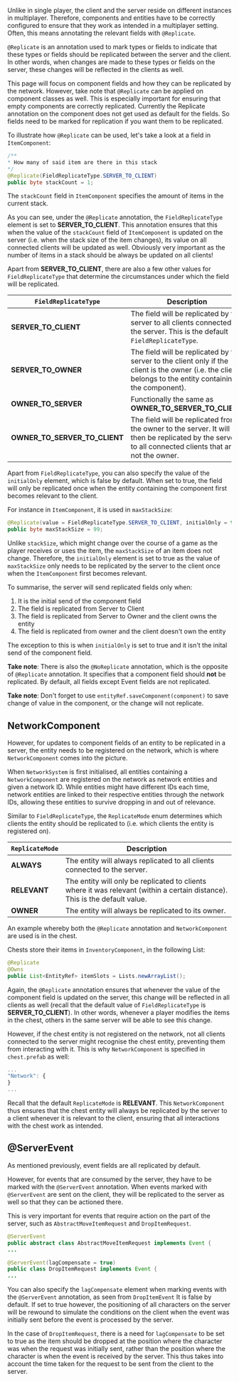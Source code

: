 Unlike in single player, the client and the server reside on different instances in multiplayer. Therefore, components and entities have to be correctly configured to ensure that they work as intended in a multiplayer setting. Often, this means annotating the relevant fields with `@Replicate`.

`@Replicate` is an annotation used to mark types or fields to indicate that these types or fields should be replicated between the server and the client. In other words, when changes are made to these types or fields on the server, these changes will be reflected in the clients as well.

This page will focus on component fields and how they can be replicated by the network. However, take note that `@Replicate` can be applied on component classes as well. This is especially important for ensuring that empty components are correctly replicated. Currently the Replicate annotation on the component does not get used as default for the fields. So fields need to be marked for replication if you want them to be replicated.

To illustrate how `@Replicate` can be used, let's take a look at a field in `ItemComponent`:

```java
/**
* How many of said item are there in this stack
*/
@Replicate(FieldReplicateType.SERVER_TO_CLIENT)
public byte stackCount = 1;
```

The `stackCount` field in `ItemComponent` specifies the amount of items in the current stack. 

As you can see, under the `@Replicate` annotation, the `FieldReplicateType` element is set to **SERVER_TO_CLIENT**. This annotation ensures that this when the value of the `stackCount` field of `ItemComponent` is updated on the server (i.e. when the stack size of the item changes), its value on all connected clients will be updated as well. Obviously very important as the number of items in a stack should be always be updated on all clients!

Apart from **SERVER_TO_CLIENT**, there are also a few other values for `FieldReplicateType` that determine the circumstances under which the field will be replicated. 

 `FieldReplicateType` | Description
--------|-------------
**SERVER_TO_CLIENT**   | The field will be replicated by the server to all clients connected to the server. This is the default `FieldReplicateType`.
**SERVER_TO_OWNER**    | The field will be replicated by the server to the client only if the client is the owner (i.e. the client belongs to the entity containing the component).
**OWNER_TO_SERVER**    | Functionally the same as **OWNER_TO_SERVER_TO_CLIENT**
**OWNER_TO_SERVER_TO_CLIENT**  | The field will be replicated from the owner to the server. It will be then be replicated by the server to all connected clients that are not the owner.

Apart from `FieldReplicateType`, you can also specify the value of the `initialOnly` element, which is false by default. When set to true, the field will only be replicated once when the entity containing the component first becomes relevant to the client. 

For instance in `ItemComponent`, it is used in `maxStackSize`:
```java
@Replicate(value = FieldReplicateType.SERVER_TO_CLIENT, initialOnly = true)
public byte maxStackSize = 99;
```

Unlike `stackSize`, which might change over the course of a game as the player receives or uses the item, the `maxStackSize` of an item does not change. Therefore, the `initialOnly` element is set to true as the value of `maxStackSize` only needs to be replicated by the server to the client once when the `ItemComponent` first becomes relevant.

To summarise, the server will send replicated fields only when:

1. It is the initial send of the component field
2. The field is replicated from Server to Client
3. The field is replicated from Server to Owner and the client owns the entity
4. The field is replicated from owner and the client doesn't own the entity  

The exception to this is when `initialOnly` is set to true and it isn't the inital send of the component field.

**Take note**: There is also the `@NoReplicate` annotation, which is the opposite of `@Replicate` annotation. It specifies that a component field should **not** be replicated. By default, all fields except Event fields are not replicated.

**Take note**: Don't forget to use `entityRef.saveComponent(component)` to save change of value in the component, or the change will not replicate.

## NetworkComponent

However, for updates to component fields of an entity to be replicated in a server, the entity needs to be registered on the network, which is where `NetworkComponent` comes into the picture. 

When `NetworkSystem` is first initialised, all entities containing a `NetworkComponent` are registered on the network as network entities and given a network ID. While entities might have different IDs each time, network entities are linked to their respective entities through the network IDs, allowing these entities to survive dropping in and out of relevance. 

Similar to `FieldReplicateType`, the `ReplicateMode` enum determines which clients the entity should be replicated to (i.e. which clients the entity is registered on).

 `ReplicateMode` | Description
--------|-------------
**ALWAYS** | The entity will always replicated to all clients connected to the server.
**RELEVANT** | The entity will only be replicated to clients where it was relevant (within a certain distance). This is the default value.
**OWNER** | The entity will always be replicated to its owner.

An example whereby both the `@Replicate` annotation and `NetworkComponent` are used is in the chest.

Chests store their items in `InventoryComponent`, in the following List:
```java
@Replicate
@Owns
public List<EntityRef> itemSlots = Lists.newArrayList();
```

Again, the `@Replicate` annotation ensures that whenever the value of the component field is updated on the server, this change will be reflected in all clients as well (recall that the default value of `FieldReplicateType` is **SERVER_TO_CLIENT**). In other words, whenever a player modifies the items in the chest, others in the same server will be able to see this change.

However, if the chest entity is not registered on the network, not all clients connected to the server might recognise the chest entity, preventing them from interacting with it. This is why `NetworkComponent` is specified in `chest.prefab` as well:

```javascript
...
"Network": {
}
...
```

Recall that the default `ReplicateMode` is **RELEVANT**. This `NetworkComponent` thus ensures that the chest entity will always be replicated by the server to a client whenever it is relevant to the client, ensuring that all interactions with the chest work as intended.

## @ServerEvent

As mentioned previously, event fields are all replicated by default. 

However, for events that are consumed by the server, they have to be marked with the `@ServerEvent` annotation. When events marked with `@ServerEvent` are sent on the client, they will be replicated to the server as well so that they can be actioned there.

This is very important for events that require action on the part of the server, such as `AbstractMoveItemRequest` and `DropItemRequest`.

```java
@ServerEvent
public abstract class AbstractMoveItemRequest implements Event {
...
```

```java
@ServerEvent(lagCompensate = true)
public class DropItemRequest implements Event {
...
```

You can also specify the `lagCompensate` element when marking events with the `@ServerEvent` annotation, as seen from `DropItemEvent` It is false by default.  If set to true however, the positioning of all characters on the server will be rewound to simulate the conditions on the client when the event was initially sent before the event is processed by the server. 

In the case of `DropItemRequest`, there is a need for `lagCompensate` to be set to true as the item should be dropped at the position where the character was when the request was initially sent, rather than the position where the character is when the event is received by the server. This thus takes into account the time taken for the request to be sent from the client to the server.
